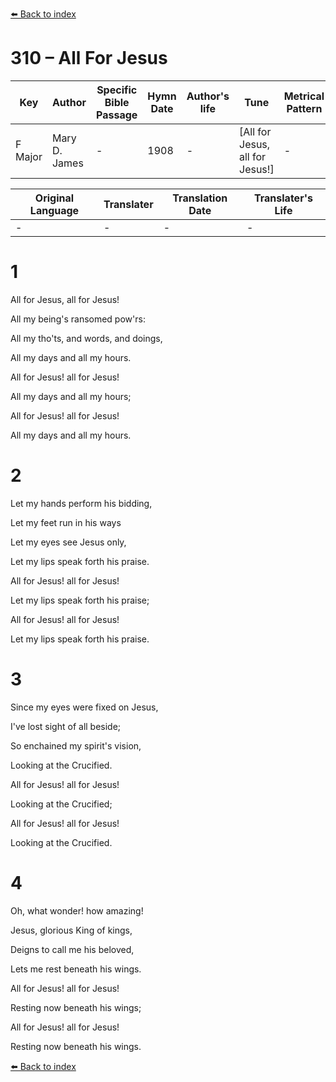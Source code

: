 [⬅️ Back to index](../README.md)

# 310 – All For Jesus

Key | Author   | Specific Bible Passage     |Hymn Date |Author's life |Tune |Metrical Pattern   |Composer/Source
-- | --------- | ---------------------------|----------|--------------|-----|-------------------|-------------  
F Major |Mary D. James |- |1908 |- |[All for Jesus, all for Jesus!] |- |-

Original Language | Translater | Translation Date   | Translater's Life  
----------------- | --------- | --------------------|-------------     
\- |- |- |-




# 1

All for Jesus, all for Jesus!

All my being's ransomed pow'rs:

All my tho'ts, and words, and doings,

All my days and all my hours.

All for Jesus!  all for Jesus!

All my days and all my hours;

All for Jesus!  all for Jesus!

All my days and all my hours.



# 2

Let my hands perform his bidding,

Let my feet run in his ways

Let my eyes see Jesus only,

Let my lips speak forth his praise.

All for Jesus!  all for Jesus!

Let my lips speak forth his praise;

All for Jesus!  all for Jesus!

Let my lips speak forth his praise.



# 3

Since my eyes were fixed on Jesus,

I've lost sight of all beside;

So enchained my spirit's vision,

Looking at the Crucified.

All for Jesus!  all for Jesus!

Looking at the Crucified;

All for Jesus!  all for Jesus!

Looking at the Crucified.



# 4

Oh, what wonder!  how amazing!

Jesus, glorious King of kings,

Deigns to call me his beloved,

Lets me rest beneath his wings.

All for Jesus!  all for Jesus!

Resting now beneath his wings;

All for Jesus!  all for Jesus!

Resting now beneath his wings.

[⬅️ Back to index](../README.md)
